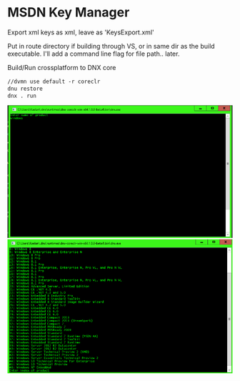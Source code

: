 MSDN Key Manager
======

Export xml keys as xml, leave as 'KeysExport.xml'

Put in route directory if building through VS, or in same dir as the build executable. I'll add a command line flag for file path.. later.

Build/Run crossplatform to DNX core

	//dvmn use default -r coreclr
	dnu restore
	dnx . run

![:'(](readmeB.png)
![:'(](readmeA.png)